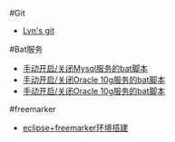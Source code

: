#Git
* [Lyn's git](http://git.oschina.net/iSingular/JavaBlog/blob/master/git/Lyn's%20git.md?dir=0&filepath=git%2FLyn%27s+git.md&oid=792724e4be355e76902f80b492ed6fad39d766dc&sha=c89616b3d0bd03ebcc6bfcd1deb391b16b65a2e5)

#Bat服务
* [手动开启/关闭Mysql服务的bat脚本](http://git.oschina.net/iSingular/JavaBlog/blob/master/bat/mysql_startup_shutdown.bat?dir=0&filepath=bat%2Fmysql_startup_shutdown.bat&oid=bdaffd17773a09bb6791ad22bddebfed5a16da9e&sha=a6ceabcee2b71bb099f261b92b1487890bbc841c)
* [手动开启/关闭Oracle 10g服务的bat脚本](http://git.oschina.net/iSingular/JavaBlog/blob/master/bat/oracle10g_startup_shutdown.bat?dir=0&filepath=bat%2Foracle10g_startup_shutdown.bat&oid=a4618ee44a73d6f9295702539fd37db4e2b8663d&sha=a6ceabcee2b71bb099f261b92b1487890bbc841c)
* [手动开启/关闭Oracle 10g服务的bat脚本](http://git.oschina.net/iSingular/JavaBlog/blob/master/bat/oracle11g_startup_shutdown.bat?dir=0&filepath=bat%2Foracle11g_startup_shutdown.bat&oid=4d71f02fd0d96e403d3b75e22f3aeae6342185af&sha=a6ceabcee2b71bb099f261b92b1487890bbc841c)

#freemarker
* [eclipse+freemarker环境搭建](http://git.oschina.net/iSingular/JavaBlog/blob/master/freemarker/eclipse+freemarker%E7%8E%AF%E5%A2%83%E6%90%AD%E5%BB%BA.md?dir=0&filepath=freemarker%2Feclipse%2Bfreemarker%E7%8E%AF%E5%A2%83%E6%90%AD%E5%BB%BA.md&oid=f43af9e72e084bdf1f0f6715a45ab8dd5763968f&sha=ed9f21354d68b3e53ed3936c18c97657d5c793c5)
